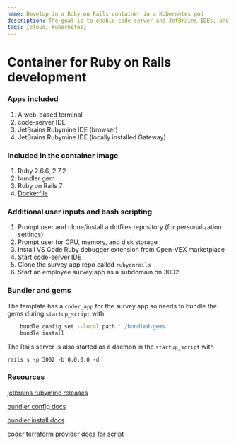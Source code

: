 ```yaml
---
name: Develop in a Ruby on Rails container in a Kubernetes pod
description: The goal is to enable code-server and JetBrains IDEs, and Ruby, and Ruby on Rails
tags: [cloud, kubernetes]
---
```


# Container for Ruby on Rails development

### Apps included
1. A web-based terminal
1. code-server IDE
1. JetBrains Rubymine IDE (browser)
1. JetBrains Rubymine IDE (locally installed Gateway)

### Included in the container image
1. Ruby 2.6.6, 2.7.2
1. bundler gem
1. Ruby on Rails 7
1. [Dockerfile](https://github.com/sharkymark/dockerfiles/tree/main/rbenv/rubymine)

### Additional user inputs and bash scripting
1. Prompt user and clone/install a dotfiles repository (for personalization settings)
1. Prompt user for CPU, memory, and disk storage
1. Install VS Code Ruby debugger extension from Open-VSX marketplace
1. Start code-server IDE
1. Clone the survey app repo called `rubyonrails`
1. Start an employee survey app as a subdomain on 3002

### Bundler and gems

The template has a `coder_app` for the survey app so needs to bundle the gems during `startup_script` with

```sh
    bundle config set --local path './bundled-gems'
    bundle install
```

The Rails server is also started as a daemon in the `startup_script` with

`rails s -p 3002 -b 0.0.0.0 -d`

### Resources

[jetbrains rubymine releases](https://data.services.jetbrains.com/products/releases?code=RM)

[bundler config docs](https://bundler.io/v1.12/man/bundle-config.1.html)

[bundler install docs](https://bundler.io/v1.12/man/bundle-install.1.html)

[coder terraform provider docs for script](https://registry.terraform.io/providers/coder/coder/latest/docs/resources/script)